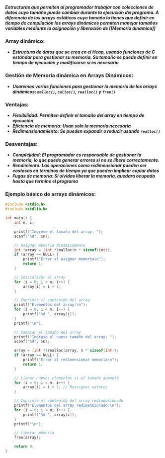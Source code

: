 ***Estructuras que permiten al programador trabajar con colecciones de datos cuyo tamaño puede cambiar durante la ejecución del programa. A diferencia de los arrays estáticos cuyo tamaño lo tienes que definir en tiempo de compilación los arrays dinámicos permiten manejar tamaños variables mediante la asignación y liberación de [[Memoria dinamica]]***

### Array dinámico:

- ***Estructura de datos que se crea en el Heap, usando funciones de C estándar para gestionar su memoria. Su tamaño se puede definir en tiempo de ejecución y modificarse si es necesario***

### Gestión de Memoria dinámica en Arrays Dinámicos:

- ***Usaremos varias funciones para gestionar la memoria de los arrays dinámicos: `malloc()`, `calloc()`, `realloc()` y `free()`***

### Ventajas:

- ***Flexibilidad: Permiten definir el tamaño del array en tiempo de ejecución***
- ***Eficiencia de memoria: Usan solo la memoria necesaria***
- ***Redimensionamiento: Se pueden expandir o reducir usando `realloc()`***

### Desventajas:

- ***Complejidad: El programador es responsable de gestionar la memoria, lo que puede generar errores si no se libera correctamente.***
- ***Rendimiento: Las operaciones como redimensionar pueden ser costosas en términos de tiempo ya que pueden implicar copiar datos***
- ***Fugas de memoria: Si olvidas liberar la memoria, quedara ocupada hasta que termine el programa***

### Ejemplo básico de arrays dinámicos:

```c
#include <stdio.h>
#include <stdlib.h>

int main() {
    int n, i;

    printf("Ingrese el tamaño del array: ");
    scanf("%d", &n);

    // Asignar memoria dinámicamente
    int *array = (int *)malloc(n * sizeof(int));
    if (array == NULL) {
        printf("Error al asignar memoria\n");
        return 1;
    }

    // Inicializar el array
    for (i = 0; i < n; i++) {
        array[i] = i + 1;
    }

    // Imprimir el contenido del array
    printf("Elementos del array:\n");
    for (i = 0; i < n; i++) {
        printf("%d ", array[i]);
    }
    printf("\n");

    // Cambiar el tamaño del array
    printf("Ingrese el nuevo tamaño del array: ");
    scanf("%d", &n);

    array = (int *)realloc(array, n * sizeof(int));
    if (array == NULL) {
        printf("Error al redimensionar memoria\n");
        return 1;
    }

    // Llenar nuevos elementos si el tamaño aumentó
    for (i = 0; i < n; i++) {
        array[i] = i + 1; // Reasignar valores
    }

    // Imprimir el contenido del array redimensionado
    printf("Elementos del array redimensionado:\n");
    for (i = 0; i < n; i++) {
        printf("%d ", array[i]);
    }
    printf("\n");

    // Liberar memoria
    free(array);

    return 0;
}
```